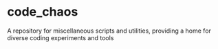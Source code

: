 # code_chaos
A repository for miscellaneous scripts and utilities, providing a home for diverse coding experiments and tools
